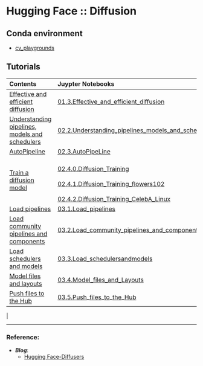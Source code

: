 # Hugging Face :: Diffusion

## Conda environment
    
- [cv_playgrounds](../../README.md#setup-a-conda-environment)

## Tutorials

| Contents | Juypter Notebooks |
| :--- | :---
| [Effective and efficient diffusion](https://huggingface.co/docs/diffusers/v0.34.0/en/stable_diffusion) | [01.3.Effective_and_efficient_diffusion](./01.3.Effective_and_efficient_diffusion.ipynb) |
| [Understanding pipelines, models and schedulers](https://huggingface.co/docs/diffusers/v0.34.0/en/using-diffusers/write_own_pipeline) | [02.2.Understanding_pipelines_models_and_schedulers](./02.2.Understanding_pipelines_models_and_schedulers.ipynb)
|[AutoPipeline](https://huggingface.co/docs/diffusers/v0.34.0/en/tutorials/autopipeline) | [02.3.AutoPipeLine](./02.3.AutoPipeLine.ipynb) |
| [Train a diffusion model](https://huggingface.co/docs/diffusers/v0.34.0/en/tutorials/basic_training) | <br>[02.4.0.Diffusion_Training](./02.4.0.Diffusion_Training.ipynb)</br> <br>[02.4.1.Diffusion_Training_flowers102](./02.4.1.Diffusion_Training_flowers102.ipynb)</br> <br>[02.4.2.Diffusion_Training_CelebA_Linux](./02.4.2.Diffusion_Training_CelebA_Linux.ipynb)</br> |
|[Load pipelines](https://huggingface.co/docs/diffusers/v0.34.0/en/using-diffusers/loading) | [03.1.Load_pipelines](./03.1.Load_pipelines.ipynb) |
| [Load community pipelines and components](https://huggingface.co/docs/diffusers/v0.34.0/en/using-diffusers/custom_pipeline_overview) |[03.2.Load_community_pipelines_and_components](./03.2.Load_community_pipelines_and_components.ipynb)|
|[Load schedulers and models](https://huggingface.co/docs/diffusers/v0.34.0/en/using-diffusers/schedulers) | [03.3.Load_schedulersandmodels](./03.3.Load_schedulersandmodels.ipynb)
|[Model files and layouts](https://huggingface.co/docs/diffusers/v0.34.0/en/using-diffusers/other-formats) | [03.4.Model_files_and_Layouts](./03.4.Model_files_and_Layouts.ipynb) |
| [Push files to the Hub](https://huggingface.co/docs/diffusers/v0.34.0/en/using-diffusers/push_to_hub) | [03.5.Push_files_to_the_Hub](./03.5.Push_files_to_the_Hub.ipynb) |
| 

---
### Reference:

- ***Blog***:
    - [Hugging Face-Diffusers](https://huggingface.co/docs/diffusers/v0.34.0/en/using-diffusers/controlling_generation#fine-tuning-your-own-models)

